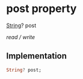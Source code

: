


# post property







[String](https://api.flutter.dev/flutter/dart-core/String-class.html)? post
  
_<span class="feature">read / write</span>_






## Implementation

```dart
String? post;
```







